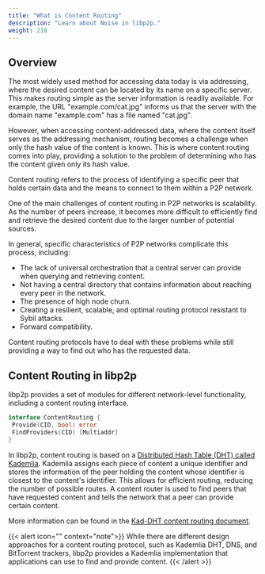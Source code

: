 ```yaml
---
title: "What is Content Routing"
description: "Learn about Noise in libp2p."
weight: 218
---
```


## Overview

The most widely used method for accessing data today is via addressing,
where the desired content can be located by its name on a specific server.
This makes routing simple as the server information is readily available.
For example, the URL "example.com/cat.jpg" informs us that the server with
the domain name "example.com" has a file named "cat.jpg".

However, when accessing content-addressed data, where the content itself
serves as the addressing mechanism, routing becomes a challenge when only
the hash value of the content is known. This is where content routing comes
into play, providing a solution to the problem of determining who has the
content given only its hash value.

Content routing refers to the process of identifying a specific peer that
holds certain data and the means to connect to them within a P2P network.

One of the main challenges of content routing in P2P networks is scalability.
As the number of peers increase, it becomes more difficult to efficiently find
and retrieve the desired content due to the larger number of potential sources.

In general, specific characteristics of P2P networks complicate this process, including:

- The lack of universal orchestration that a central server can provide when
  querying and retrieving content.
- Not having a central directory that contains information about reaching every peer
  in the network.
- The presence of high node churn.
- Creating a resilient, scalable, and optimal routing protocol resistant to Sybil attacks.
- Forward compatibility.

Content routing protocols have to deal with these problems while still providing a way to
find out who has the requested data.

## Content Routing in libp2p

libp2p provides a set of modules for different network-level functionality, including
a content routing interface.

```go
interface ContentRouting {
 Provide(CID, bool) error
 FindProviders(CID) [Multiaddr]
}
```

In libp2p, content routing is based on a
[Distributed Hash Table (DHT) called Kademlia](../introduction/protocols/kaddht.md).
Kademlia assigns each piece of content a unique identifier and stores the information
of the peer holding the content whose identifier is closest to the content's
identifier. This allows for efficient routing, reducing the number of possible routes.
A content router is used to find peers that have requested content and tells the network
that a peer can provide certain content.

More information can be found in the [Kad-DHT content routing document](kaddht.md).

{{< alert icon="" context="note">}}
While there are different design approaches for a content routing protocol, such as
Kademlia DHT, DNS, and BitTorrent trackers, libp2p provides a Kademlia
implementation that applications can use to find and provide content.
{{< /alert >}}
